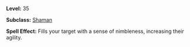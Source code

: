 <!-- TITLE: Spell: Agility -->

**Level:** 35

**Subclass:** [Shaman](shaman)

**Spell Effect:**  Fills your target with a sense of nimbleness, increasing their agility.